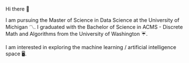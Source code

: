Hi there 👋

I am pursuing the Master of Science in Data Science at the University of Michigan 〽️. I graduated with the Bachelor of Science in ACMS - Discrete Math and Algorithms from the University of Washington ☔️.

I am interested in exploring the machine learning / artificial intelligence space 🖥️.

<!--
**ronenh24/ronenh24** is a ✨ _special_ ✨ repository because its `README.md` (this file) appears on your GitHub profile.

Here are some ideas to get you started:

- 🔭 I’m currently working on ...
- 🌱 I’m currently learning ...
- 👯 I’m looking to collaborate on ...
- 🤔 I’m looking for help with ...
- 💬 Ask me about ...
- 📫 How to reach me: ...
- 😄 Pronouns: ...
- ⚡ Fun fact: ...
-->
